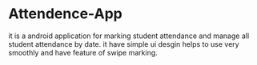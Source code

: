 # Attendence-App

it is a android application for marking student attendance and manage all student attendance by date. it have simple ui desgin helps to use very smoothly and have feature of swipe marking.
